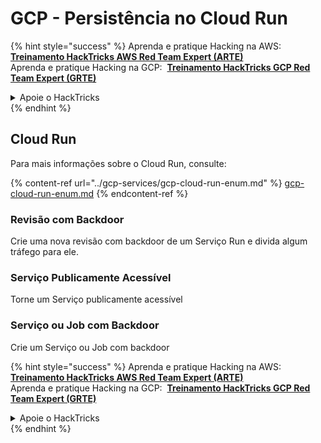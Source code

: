 # GCP - Persistência no Cloud Run

{% hint style="success" %}
Aprenda e pratique Hacking na AWS: <img src="/.gitbook/assets/image.png" alt="" data-size="line"> [**Treinamento HackTricks AWS Red Team Expert (ARTE)**](https://training.hacktricks.xyz/courses/arte) <img src="/.gitbook/assets/image.png" alt="" data-size="line"> \
Aprenda e pratique Hacking na GCP: <img src="/.gitbook/assets/image (2).png" alt="" data-size="line"> [**Treinamento HackTricks GCP Red Team Expert (GRTE)**<img src="/.gitbook/assets/image (2).png" alt="" data-size="line">](https://training.hacktricks.xyz/courses/grte)

<details>

<summary>Apoie o HackTricks</summary>

- Verifique os [**planos de assinatura**](https://github.com/sponsors/carlospolop)!
- **Junte-se ao** 💬 [**grupo Discord**](https://discord.gg/hRep4RUj7f) ou ao [**grupo telegram**](https://t.me/peass) ou **siga-nos** no **Twitter** 🐦 [**@hacktricks\_live**](https://twitter.com/hacktricks\_live)**.**
- **Compartilhe truques de hacking enviando PRs para os repositórios** [**HackTricks**](https://github.com/carlospolop/hacktricks) e [**HackTricks Cloud**](https://github.com/carlospolop/hacktricks-cloud).

</details>
{% endhint %}

## Cloud Run

Para mais informações sobre o Cloud Run, consulte:

{% content-ref url="../gcp-services/gcp-cloud-run-enum.md" %}
[gcp-cloud-run-enum.md](../gcp-services/gcp-cloud-run-enum.md)
{% endcontent-ref %}

### Revisão com Backdoor

Crie uma nova revisão com backdoor de um Serviço Run e divida algum tráfego para ele.

### Serviço Publicamente Acessível

Torne um Serviço publicamente acessível

### Serviço ou Job com Backdoor

Crie um Serviço ou Job com backdoor

{% hint style="success" %}
Aprenda e pratique Hacking na AWS: <img src="/.gitbook/assets/image.png" alt="" data-size="line"> [**Treinamento HackTricks AWS Red Team Expert (ARTE)**](https://training.hacktricks.xyz/courses/arte) <img src="/.gitbook/assets/image.png" alt="" data-size="line"> \
Aprenda e pratique Hacking na GCP: <img src="/.gitbook/assets/image (2).png" alt="" data-size="line"> [**Treinamento HackTricks GCP Red Team Expert (GRTE)**<img src="/.gitbook/assets/image (2).png" alt="" data-size="line">](https://training.hacktricks.xyz/courses/grte)

<details>

<summary>Apoie o HackTricks</summary>

- Verifique os [**planos de assinatura**](https://github.com/sponsors/carlospolop)!
- **Junte-se ao** 💬 [**grupo Discord**](https://discord.gg/hRep4RUj7f) ou ao [**grupo telegram**](https://t.me/peass) ou **siga-nos** no **Twitter** 🐦 [**@hacktricks\_live**](https://twitter.com/hacktricks\_live)**.**
- **Compartilhe truques de hacking enviando PRs para os repositórios** [**HackTricks**](https://github.com/carlospolop/hacktricks) e [**HackTricks Cloud**](https://github.com/carlospolop/hacktricks-cloud).

</details>
{% endhint %}
